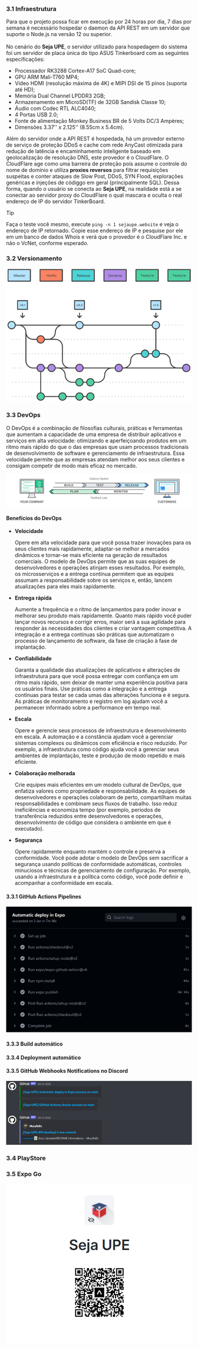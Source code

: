 ### 3.1 Infraestrutura

Para que o projeto possa ficar em execução por 24 horas por dia, 7 dias por semana é necessário hospedar o daemon da API REST em um servidor que suporte o Node.js na versão 12 ou superior.<br><br>
No cenário do **Seja UPE**, o servidor utilizado para hospedagem do sistema foi um servidor de placa única do tipo ASUS Tinkerboard com as seguintes especificações:

- Processador RK3288 Cortex-A17 SoC Quad-core;
- GPU ARM Mali-T760 MP4;
- Vídeo HDMI (resolução máxima de 4K) e MIPI DSI de 15 pinos (suporta até HD);
- Memória Dual Channel LPDDR3 2GB;
- Armazenamento em MicroSD(TF) de 32GB Sandisk Classe 10;
- Áudio com Codec RTL ALC4040;
- 4 Portas USB 2.0;
- Fonte de alimentação Monkey Business BR de 5 Volts DC/3 Ampères;
- Dimensões 3.37'' x 2.125'' (8.55cm x 5.4cm).

Além do servidor onde a API REST é hospedada, há um provedor externo de serviço de proteção DDoS e cache com rede AnyCast otimizada para redução de latência e encaminhamento inteligente baseado em geolocalização de resolução DNS, este provedor é o CloudFlare. O CloudFlare age como uma barreira de proteção pois assume o controle do nome de domínio e utiliza **proxies reversos** para filtrar requisições suspeitas e conter ataques de Slow Post, DDoS, SYN Flood, explorações genéricas e injeções de códiggo em geral (principalmente SQL). Dessa forma, quando o usuário se conecta ao **Seja UPE**, na realidade está a se conectar ao servidor proxy do CloudFlare o qual mascara e oculta o real endereço de IP do servidor TinkerBoard.

>[!TIP]
>Faça o teste você mesmo, execute ``ping -n 1 sejaupe.website`` e veja o endereço de IP retornado. Copie esse endereço de IP e pesquise por ele em um banco de dados Whois e verá que o provedor é o CloudFlare Inc. e não o VcNet, conforme esperado.

### 3.2 Versionamento

<p align="center">
  <img src="asset_git_flow_image.png" alt="GitFlow" />
</p>

### 3.3 DevOps

O DevOps é a combinação de filosofias culturais, práticas e ferramentas que aumentam a capacidade de uma empresa de distribuir aplicativos e serviços em alta velocidade: otimizando e aperfeiçoando produtos em um ritmo mais rápido do que o das empresas que usam processos tradicionais de desenvolvimento de software e gerenciamento de infraestrutura. Essa velocidade permite que as empresas atendam melhor aos seus clientes e consigam competir de modo mais eficaz no mercado.

<p align="center">
  <img src="asset_devops_image.png" alt="DevOps" />
</p>

#### Benefícios do DevOps

- **Velocidade**

  Opere em alta velocidade para que você possa trazer inovações para os seus clientes mais rapidamente, adaptar-se melhor a mercados dinâmicos e tornar-se mais eficiente na geração de resultados comerciais. O modelo de DevOps permite que as suas equipes de desenvolvedores e operações atinjam esses resultados. Por exemplo, os microsserviços e a entrega contínua permitem que as equipes assumam a responsabilidade sobre os serviços e, então, lancem atualizações para eles mais rapidamente.

- **Entrega rápida**

  Aumente a frequência e o ritmo de lançamentos para poder inovar e melhorar seu produto mais rapidamente. Quanto mais rápido você puder lançar novos recursos e corrigir erros, maior será a sua agilidade para responder às necessidades dos clientes e criar vantagem competitiva. A integração e a entrega contínuas são práticas que automatizam o processo de lançamento de software, da fase de criação à fase de implantação.

- **Confiabilidade**

  Garanta a qualidade das atualizações de aplicativos e alterações de infraestrutura para que você possa entregar com confiança em um ritmo mais rápido, sem deixar de manter uma experiência positiva para os usuários finais. Use práticas como a integração e a entrega contínuas para testar se cada umas das alterações funciona e é segura. As práticas de monitoramento e registro em log ajudam você a permanecer informado sobre a performance em tempo real.

- **Escala**

  Opere e gerencie seus processos de infraestrutura e desenvolvimento em escala. A automação e a constância ajudam você a gerenciar sistemas complexos ou dinâmicos com eficiência e risco reduzido. Por exemplo, a infraestrutura como código ajuda você a gerenciar seus ambientes de implantação, teste e produção de modo repetido e mais eficiente.

- **Colaboração melhorada**

  Crie equipes mais eficientes em um modelo cultural de DevOps, que enfatiza valores como propriedade e responsabilidade. As equipes de desenvolvedores e operações colaboram de perto, compartilham muitas responsabilidades e combinam seus fluxos de trabalho. Isso reduz ineficiências e economiza tempo (por exemplo, períodos de transferência reduzidos entre desenvolvedores e operações, desenvolvimento de código que considera o ambiente em que é executado).

- **Segurança**

  Opere rapidamente enquanto mantém o controle e preserva a conformidade. Você pode adotar o modelo de DevOps sem sacrificar a segurança usando políticas de conformidade automáticas, controles minuciosos e técnicas de gerenciamento de configuração. Por exemplo, usando a infraestrutura e a política como código, você pode definir e acompanhar a conformidade em escala.

#### 3.3.1 GitHub Actions Pipelines

<p align="center">
  <img src="asset_github_pipeline_image.png" alt="GitHub Action Pipeline" />
</p>

#### 3.3.3 Build automático

#### 3.3.4 Deployment automático

#### 3.3.5 GitHub Webhooks Notifications no Discord

<p align="center">
  <img src="asset_github_discord_webhook_image.png" alt="GitHub Discord Webhook" />
</p>

### 3.4 PlayStore

### 3.5 Expo Go

<p align="center">
  <img src="asset_expo_qr_code_image.png" alt="Expo Go QRCode" />
</p>

